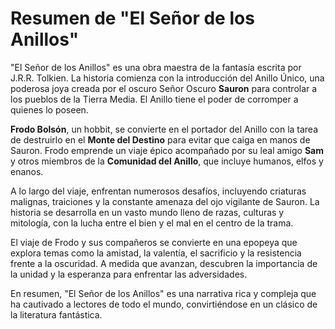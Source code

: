 # Resumen de "El Señor de los Anillos"

"El Señor de los Anillos" es una obra maestra de la fantasía escrita por J.R.R. Tolkien. La historia comienza con la introducción del Anillo Único, una poderosa joya creada por el oscuro Señor Oscuro **Sauron** para controlar a los pueblos de la Tierra Media. El Anillo tiene el poder de corromper a quienes lo poseen.

**Frodo Bolsón**, un hobbit, se convierte en el portador del Anillo con la tarea de destruirlo en el **Monte del Destino** para evitar que caiga en manos de Sauron. Frodo emprende un viaje épico acompañado por su leal amigo **Sam** y otros miembros de la **Comunidad del Anillo**, que incluye humanos, elfos y enanos.

A lo largo del viaje, enfrentan numerosos desafíos, incluyendo criaturas malignas, traiciones y la constante amenaza del ojo vigilante de Sauron. La historia se desarrolla en un vasto mundo lleno de razas, culturas y mitología, con la lucha entre el bien y el mal en el centro de la trama.

El viaje de Frodo y sus compañeros se convierte en una epopeya que explora temas como la amistad, la valentía, el sacrificio y la resistencia frente a la oscuridad. A medida que avanzan, descubren la importancia de la unidad y la esperanza para enfrentar las adversidades.

En resumen, "El Señor de los Anillos" es una narrativa rica y compleja que ha cautivado a lectores de todo el mundo, convirtiéndose en un clásico de la literatura fantástica.